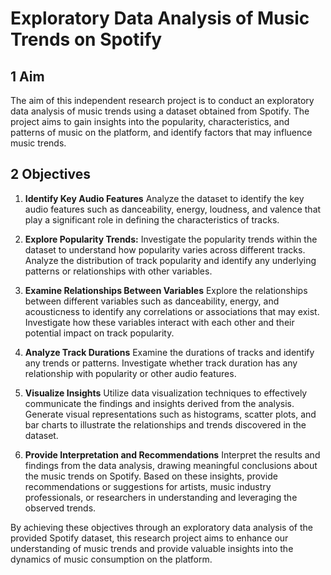 # Exploratory Data Analysis of Music Trends on Spotify

##  1 Aim
The aim of this independent research project is to conduct an exploratory data analysis of music trends using a dataset obtained from Spotify. The project aims to gain insights into the popularity, characteristics, and patterns of music on the platform, and identify factors that may influence music trends.

## 2 Objectives
1. **Identify Key Audio Features**
    Analyze the dataset to identify the key audio features such as danceability, energy, loudness, and valence that play a significant role in defining the characteristics of tracks.
    
2. **Explore Popularity Trends:**
    Investigate the popularity trends within the dataset to understand how popularity varies across different tracks. Analyze the distribution of track popularity and identify any underlying patterns or relationships with other variables.
    
3. **Examine Relationships Between Variables**
    Explore the relationships between different variables such as danceability, energy, and acousticness to identify any correlations or associations that may exist. Investigate how these variables interact with each other and their potential impact on track popularity.
    
4. **Analyze Track Durations**
    Examine the durations of tracks and identify any trends or patterns. Investigate whether track duration has any relationship with popularity or other audio features.
    
5. **Visualize Insights**
    Utilize data visualization techniques to effectively communicate the findings and insights derived from the analysis. Generate visual representations such as histograms, scatter plots, and bar charts to illustrate the relationships and trends discovered in the dataset.
    
6. **Provide Interpretation and Recommendations**
    Interpret the results and findings from the data analysis, drawing meaningful conclusions about the music trends on Spotify. Based on these insights, provide recommendations or suggestions for artists, music industry professionals, or researchers in understanding and leveraging the observed trends.

By achieving these objectives through an exploratory data analysis of the provided Spotify dataset, this research project aims to enhance our understanding of music trends and provide valuable insights into the dynamics of music consumption on the platform.